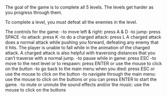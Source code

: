 The goal of the game is to complete all 5 levels. The levels get harder as you progress through them. 	

To complete a level, you must defeat all the enemies in the level.  

The controls for the game:
  -to move left & right: press A & D
  -to jump: press SPACE
  -to attack: press K
  -to do a charged attack: press L
    A charged attack does a normal attack while pushing you forward, defeating any enemy that it hits. The player is unable to fall while in the animation of the charged attack.
    A charged attack is also helpful with traversing distances that you can’t traverse with a normal jump.
  -to pause while in game: press ESC
  -to move to the next level or to respawn: press ENTER or use the mouse to click on the button
  -to go back to the main menu when you died: press ESC or use the mouse to click on the button
  -to navigate through the main menu: use the mouse to click on the buttons or you can press ENTER to start the game.
  -to mute or unmute the sound effects and/or the music: use the mouse to click on the buttons
